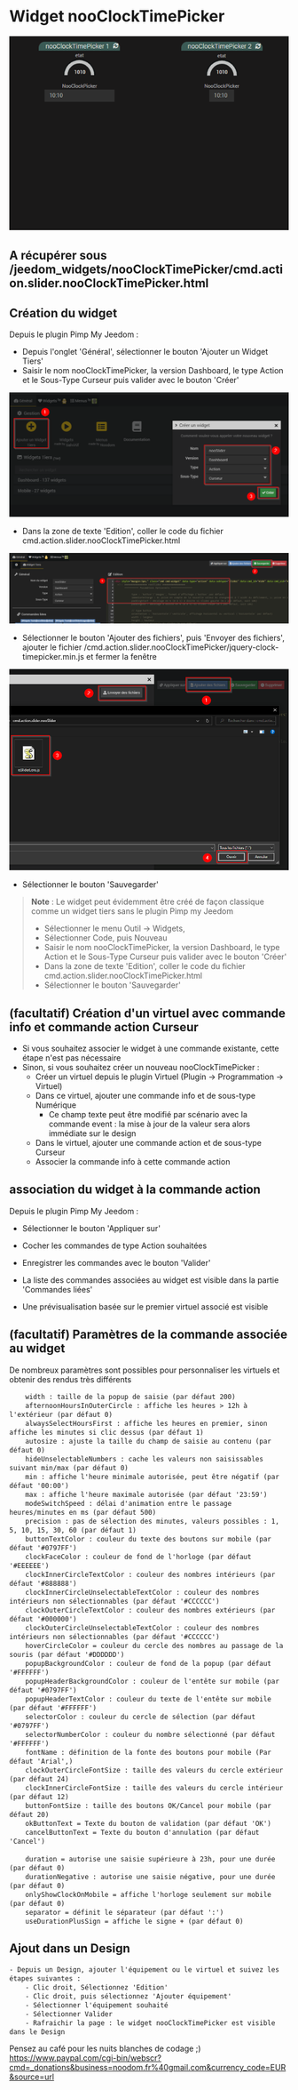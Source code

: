 # Widget nooClockTimePicker

![](doc/images/nooClockTimePickerDemo.gif)

## A récupérer sous /jeedom_widgets/nooClockTimePicker/cmd.action.slider.nooClockTimePicker.html

## Création du widget

Depuis le plugin Pimp My Jeedom :

- Depuis l'onglet 'Général', sélectionner le bouton 'Ajouter un Widget Tiers'
- Saisir le nom nooClockTimePicker, la version Dashboard, le type Action et le Sous-Type Curseur puis valider avec le bouton 'Créer'

![](../nooSlider/doc/images/pimpWidgetCreation.png)

- Dans la zone de texte 'Edition', coller le code du fichier cmd.action.slider.nooClockTimePicker.html

![](../nooSlider/doc/images/pimpCodeAdd.png)

- Sélectionner le bouton 'Ajouter des fichiers', puis 'Envoyer des fichiers', ajouter le fichier /cmd.action.slider.nooClockTimePicker/jquery-clock-timepicker.min.js et fermer la fenêtre

![](../nooSlider/doc/images/pimpjsFileAdd.png)

- Sélectionner le bouton 'Sauvegarder'

>**Note** : Le widget peut évidemment être créé de façon classique comme un widget tiers sans le plugin Pimp my Jeedom
> - Sélectionner le menu Outil -> Widgets,
> - Sélectionner Code, puis Nouveau
> - Saisir le nom nooClockTimePicker, la version Dashboard, le type Action et le Sous-Type Curseur puis valider avec le bouton 'Créer'
> - Dans la zone de texte 'Edition', coller le code du fichier cmd.action.slider.nooClockTimePicker.html
> - Sélectionner le bouton 'Sauvegarder'


## (facultatif) Création d'un virtuel avec commande info et commande action Curseur

- Si vous souhaitez associer le widget à une commande existante, cette étape n'est pas nécessaire
- Sinon, si vous souhaitez créer un nouveau nooClockTimePicker :
	- Créer un virtuel depuis le plugin Virtuel (Plugin -> Programmation -> Virtuel)
	- Dans ce virtuel, ajouter une commande info et de sous-type Numérique
		- Ce champ texte peut être modifié par scénario avec la commande event : la mise à jour de la valeur sera alors immédiate sur le design
	- Dans le virtuel, ajouter une commande action et de sous-type Curseur
  - Associer la commande info à cette commande action

## association du widget à la commande action

Depuis le plugin Pimp My Jeedom :

- Sélectionner le bouton 'Appliquer sur'
- Cocher les commandes de type Action souhaitées
- Enregistrer les commandes avec le bouton 'Valider'

- La liste des commandes associées au widget est visible dans la partie 'Commandes liées'
- Une prévisualisation basée sur le premier virtuel associé est visible

## (facultatif) Paramètres de la commande associée au widget

De nombreux paramètres sont possibles pour personnaliser les virtuels et obtenir des rendus très différents

		width : taille de la popup de saisie (par défaut 200)
		afternoonHoursInOuterCircle : affiche les heures > 12h à l'extérieur (par défaut 0)
		alwaysSelectHoursFirst : affiche les heures en premier, sinon affiche les minutes si clic dessus (par défaut 1)
		autosize : ajuste la taille du champ de saisie au contenu (par défaut 0)
		hideUnselectableNumbers : cache les valeurs non saisissables suivant min/max (par défaut 0)
		min : affiche l'heure minimale autorisée, peut être négatif (par défaut '00:00')
		max : affiche l'heure maximale autorisée (par défaut '23:59')
		modeSwitchSpeed : délai d'animation entre le passage heures/minutes en ms (par défaut 500)
		precision : pas de sélection des minutes, valeurs possibles : 1, 5, 10, 15, 30, 60 (par défaut 1)
  		buttonTextColor : couleur du texte des boutons sur mobile (par défaut '#0797FF')
		clockFaceColor : couleur de fond de l'horloge (par défaut '#EEEEEE')
		clockInnerCircleTextColor : couleur des nombres intérieurs (par défaut '#888888')
		clockInnerCircleUnselectableTextColor : couleur des nombres intérieurs non sélectionnables (par défaut '#CCCCCC')
		clockOuterCircleTextColor : couleur des nombres extérieurs (par défaut '#000000')
		clockOuterCircleUnselectableTextColor : couleur des nombres intérieurs non sélectionnables (par défaut '#CCCCCC')
		hoverCircleColor = couleur du cercle des nombres au passage de la souris (par défaut '#DDDDDD')
		popupBackgroundColor : couleur de fond de la popup (par défaut '#FFFFFF')
		popupHeaderBackgroundColor : couleur de l'entête sur mobile (par défaut '#0797FF')
		popupHeaderTextColor : couleur du texte de l'entête sur mobile (par défaut '#FFFFFF')
		selectorColor : couleur du cercle de sélection (par défaut '#0797FF') 
		selectorNumberColor : couleur du nombre sélectionné (par défaut '#FFFFFF')
		fontName : définition de la fonte des boutons pour mobile (Par défaut 'Arial',)
		clockOuterCircleFontSize : taille des valeurs du cercle extérieur (par défaut 24)
		clockInnerCircleFontSize : taille des valeurs du cercle intérieur (par défaut 12)
		buttonFontSize : taille des boutons OK/Cancel pour mobile (par défaut 20)
		okButtonText = Texte du bouton de validation (par défaut 'OK')
		cancelButtonText = Texte du bouton d'annulation (par défaut 'Cancel')
                
		duration = autorise une saisie supérieure à 23h, pour une durée (par défaut 0)
		durationNegative : autorise une saisie négative, pour une durée (par défaut 0)
		onlyShowClockOnMobile = affiche l'horloge seulement sur mobile (par défaut 0)
		separator = définit le séparateur (par défaut ':')
		useDurationPlusSign = affiche le signe + (par défaut 0)

## Ajout dans un Design

	- Depuis un Design, ajouter l'équipement ou le virtuel et suivez les étapes suivantes :
		- Clic droit, Sélectionnez 'Edition'
		- Clic droit, puis sélectionnez 'Ajouter équipement'
		- Sélectionner l'équipement souhaité
		- Sélectionner Valider
		- Rafraichir la page : le widget nooClockTimePicker est visible dans le Design
		
Pensez au café pour les nuits blanches de codage ;) https://www.paypal.com/cgi-bin/webscr?cmd=_donations&business=noodom.fr%40gmail.com&currency_code=EUR&source=url
